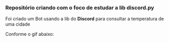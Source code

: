 <h3>Repositório criando com o foco de estudar a lib discord.py</h3>

<p>Foi criado um Bot usando a lib do <b>Discord</b> para consultar a temperatura de uma cidade</p>
<p>Conforme o gif abaixo:</p>